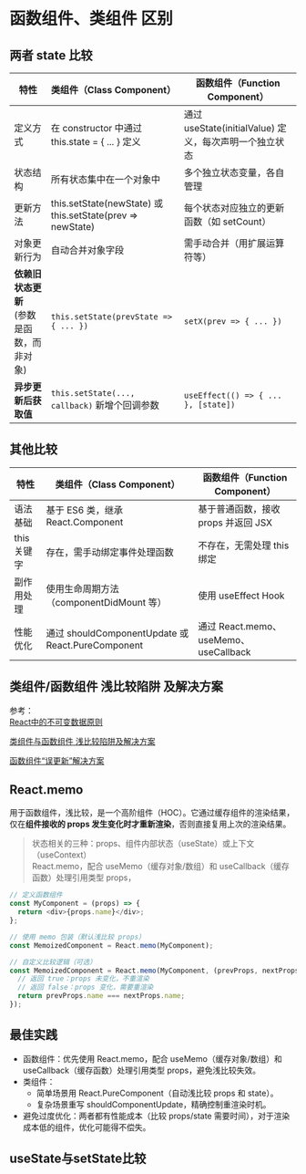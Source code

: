 # 函数组件、类组件 区别

## 两者 state 比较
| 特性	| 类组件（Class Component）| 	函数组件（Function Component）|
| ---- | ---- | ---- | 
| 定义方式	| 在 constructor 中通过 this.state = { ... } 定义	| 通过 useState(initialValue) 定义，每次声明一个独立状态|
| 状态结构	| 所有状态集中在一个对象中	| 多个独立状态变量，各自管理|
| 更新方法	| this.setState(newState) 或 this.setState(prev => newState)	| 每个状态对应独立的更新函数（如 setCount）|
| 对象更新行为	| 自动合并对象字段	| 需手动合并（用扩展运算符等）|
| **依赖旧状态更新**<br/>(参数是函数，而非对象)| 	```this.setState(prevState => { ... })```	| ```setX(prev => { ... })```|
| **异步更新后获取值**	| ```this.setState(..., callback)``` 新增个回调参数	| ```useEffect(() => { ... }, [state])```|

## 其他比较
| 特性	| 类组件（Class Component）| 	函数组件（Function Component）|
| ---- | ---- | ---- | 
| 语法基础 | 基于 ES6 类，继承 React.Component	|基于普通函数，接收 props 并返回 JSX |
| this 关键字 |	存在，需手动绑定事件处理函数 | 	不存在，无需处理 this 绑定 |
| 副作用处理 |	使用生命周期方法（componentDidMount 等） |	使用 useEffect Hook |
| 性能优化	 | 通过 shouldComponentUpdate 或 React.PureComponent  |	通过 React.memo、useMemo、useCallback |

## 类组件/函数组件 浅比较陷阱 及解决方案
参考：  
[React中的不可变数据原则](./0.0__不可变数据原则.md)

[类组件与函数组件 浅比较陷阱及解决方案](./0.0__浅比较陷阱_重要.md)

[函数组件“误更新”解决方案](./1.0.1__函数式组件_误更新解决.md)

## React.memo
用于函数组件，浅比较，是一个高阶组件（HOC）。它通过缓存组件的渲染结果，仅在**组件接收的 props 发生变化时才重新渲染**，否则直接复用上次的渲染结果。
> 状态相关的三种：props、组件内部状态（useState）或上下文（useContext）   
> React.memo，配合 useMemo（缓存对象/数组）和 useCallback（缓存函数）处理引用类型 props，

```js
// 定义函数组件
const MyComponent = (props) => {
  return <div>{props.name}</div>;
};

// 使用 memo 包装（默认浅比较 props）
const MemoizedComponent = React.memo(MyComponent);

// 自定义比较逻辑（可选）
const MemoizedComponent = React.memo(MyComponent, (prevProps, nextProps) => {
  // 返回 true：props 未变化，不重渲染
  // 返回 false：props 变化，需要重渲染
  return prevProps.name === nextProps.name;
});
```

## 最佳实践
* 函数组件：优先使用 React.memo，配合 useMemo（缓存对象/数组）和 useCallback（缓存函数）处理引用类型 props，避免浅比较失效。
* 类组件：
  * 简单场景用 React.PureComponent（自动浅比较 props 和 state）。
  * 复杂场景重写 shouldComponentUpdate，精确控制重渲染时机。
* 避免过度优化：两者都有性能成本（比较 props/state 需要时间），对于渲染成本低的组件，优化可能得不偿失。

## useState与setState比较


